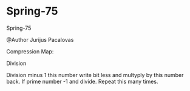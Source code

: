 # Spring-75
Spring-75

@Author Jurijus Pacalovas

Compression Map:

Division

Division minus 1 this number write bit less and multyply by this number back. If prime number -1 and divide. Repeat this many times.

